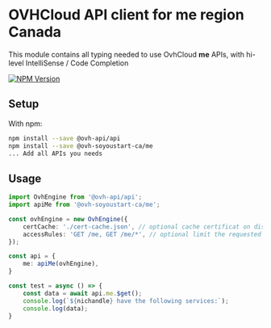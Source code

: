 # OVHCloud API client for **me** region Canada

This module contains all typing needed to use OvhCloud **me** APIs, with hi-level IntelliSense / Code Completion

[![NPM Version](https://img.shields.io/npm/v/@ovh-soyoustart-ca/me.svg?style=flat)](https://www.npmjs.org/package/@ovh-soyoustart-ca/me)

## Setup

With npm:

```bash
npm install --save @ovh-api/api
npm install --save @ovh-soyoustart-ca/me
... Add all APIs you needs
```

## Usage

```typescript
import OvhEngine from '@ovh-api/api';
import apiMe from '@ovh-soyoustart-ca/me';

const ovhEngine = new OvhEngine({ 
    certCache: './cert-cache.json', // optional cache certificat on disk.
    accessRules: 'GET /me, GET /me/*', // optional limit the requested privileges.
});

const api = {
    me: apiMe(ovhEngine),
}

const test = async () => {
    const data = await api.me.$get();
    console.log(`${nichandle} have the following services:`);
    console.log(data);
}
```
